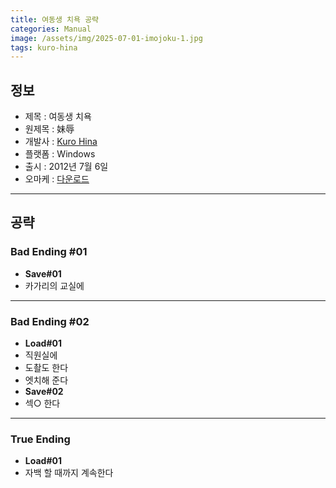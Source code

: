 ```yaml
---
title: 여동생 치욕 공략
categories: Manual
image: /assets/img/2025-07-01-imojoku-1.jpg
tags: kuro-hina
---
```


## 정보

* 제목 : 여동생 치욕
* 원제목 : 妹辱
* 개발사 : [Kuro Hina](/tags/kuro-hina)
* 플랫폼 : Windows
* 출시 : 2012년 7월 6일
* 오마케 : [다운로드](/assets/omake/imojoku.zip)

---

## 공략

### Bad Ending #01

* **Save#01**
* 카가리의 교실에

---

### Bad Ending #02

* **Load#01**
* 직원실에
* 도촬도 한다
* 엣치해 준다
* **Save#02**
* 섹○ 한다

---

### True Ending

* **Load#01**
* 자백 할 때까지 계속한다